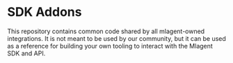 # SDK Addons

This repository contains common code shared by all mlagent-owned integrations. It is not meant to be used by our community, but it can be used as a reference for building your own tooling to interact with the Mlagent SDK and API.
